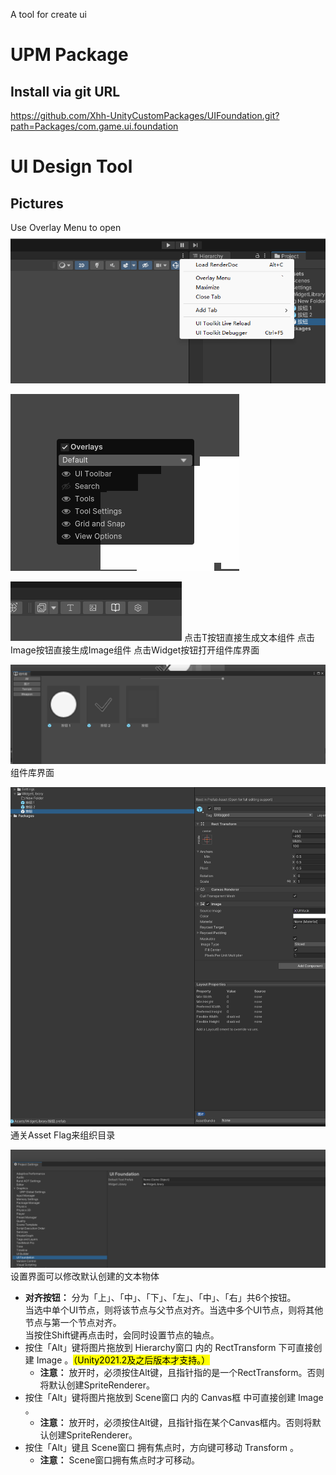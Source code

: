 A tool for create ui


# UPM Package

## Install via git URL
https://github.com/Xhh-UnityCustomPackages/UIFoundation.git?path=Packages/com.game.ui.foundation




# UI Design Tool

## Pictures
Use Overlay Menu to open
![image](Github/Pictures/open-1.png)

![image](Github/Pictures/open-2.png)


![image](Github/Pictures/open-3.png)
点击T按钮直接生成文本组件
点击Image按钮直接生成Image组件
点击Widget按钮打开组件库界面

![image](Github/Pictures/open-4.png)
组件库界面

![image](Github/Pictures/open-6.png)
通关Asset Flag来组织目录

![image](Github/Pictures/open-5.png)
设置界面可以修改默认创建的文本物体


* **对齐按钮：** 分为「上」、「中」、「下」、「左」、「中」、「右」共6个按钮。  
  当选中单个UI节点，则将该节点与父节点对齐。当选中多个UI节点，则将其他节点与第一个节点对齐。  
  当按住Shift键再点击时，会同时设置节点的轴点。  
* 按住「Alt」键将图片拖放到 Hierarchy窗口 内的 RectTransform 下可直接创建 Image 。<mark>（Unity2021.2及之后版本才支持。）</mark>  
  * **注意：** 放开时，必须按住Alt键，且指针指的是一个RectTransform。否则将默认创建SpriteRenderer。  
* 按住「Alt」键将图片拖放到 Scene窗口 内的 Canvas框 中可直接创建 Image 。  
  * **注意：** 放开时，必须按住Alt键，且指针指在某个Canvas框内。否则将默认创建SpriteRenderer。  
* 按住「Alt」键且 Scene窗口 拥有焦点时，方向键可移动 Transform 。  
  * **注意：** Scene窗口拥有焦点时才可移动。  